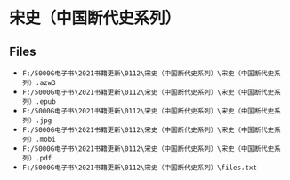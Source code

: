 # 宋史（中国断代史系列）

## Files

- `F:/5000G电子书\2021书籍更新\0112\宋史（中国断代史系列）\宋史（中国断代史系列）.azw3`
- `F:/5000G电子书\2021书籍更新\0112\宋史（中国断代史系列）\宋史（中国断代史系列）.epub`
- `F:/5000G电子书\2021书籍更新\0112\宋史（中国断代史系列）\宋史（中国断代史系列）.jpg`
- `F:/5000G电子书\2021书籍更新\0112\宋史（中国断代史系列）\宋史（中国断代史系列）.mobi`
- `F:/5000G电子书\2021书籍更新\0112\宋史（中国断代史系列）\宋史（中国断代史系列）.pdf`
- `F:/5000G电子书\2021书籍更新\0112\宋史（中国断代史系列）\files.txt`
